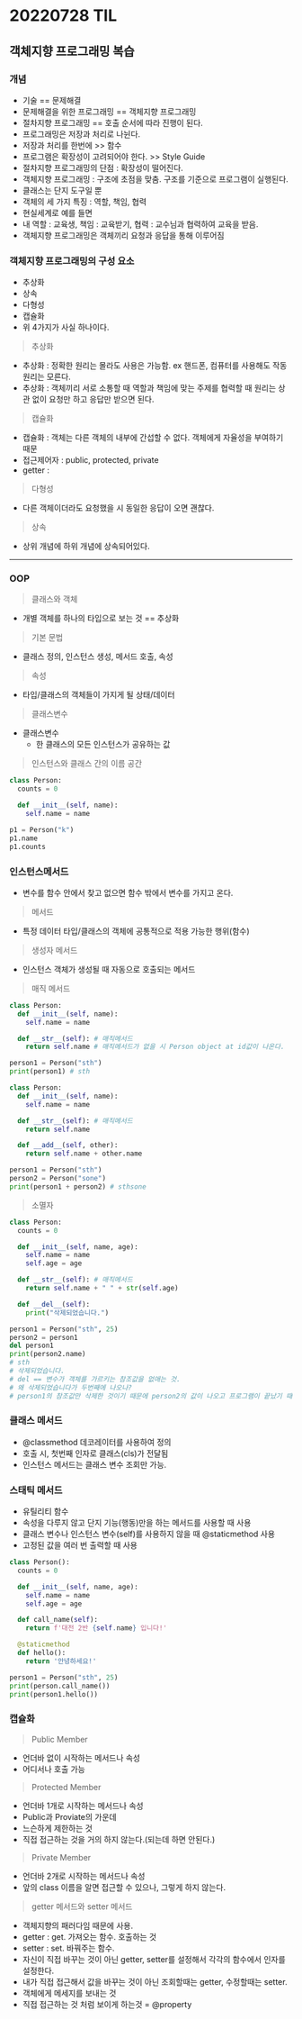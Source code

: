# 20220728 TIL

## 객체지향 프로그래밍 복습

### 개념

- 기술 == 문제해결
- 문제해결을 위한 프로그래밍 == 객체지향 프로그래밍
- 절차지향 프로그래밍 == 호출 순서에 따라 진행이 된다.
- 프로그래밍은 저장과 처리로 나뉜다.
- 저장과 처리를 한번에 >> 함수
- 프로그램은 확장성이 고려되어야 한다. >> Style Guide
- 절차지향 프로그래밍의 단점 : 확장성이 떨어진다.
- 객체지향 프로그래밍 : 구조에 초점을 맞춤. 구조를 기준으로 프로그램이 실행된다.
- 클래스는 단지 도구일 뿐
- 객체의 세 가지 특징 : 역할, 책임, 협력
- 현실세계로 예를 들면
- 내 역할 : 교육생, 책임 : 교육받기, 협력 : 교수님과 협력하여 교육을 받음.
- 객체지향 프로그래밍은 객체끼리 요청과 응답을 통해 이루어짐

### 객체지향 프로그래밍의 구성 요소

- 추상화
- 상속
- 다형성
- 캡슐화
- 위 4가지가 사실 하나이다.

> 추상화

- 추상화 : 정확한 원리는 몰라도 사용은 가능함. ex 핸드폰, 컴퓨터를 사용해도 작동 원리는 모른다.
- 추상화 : 객체끼리 서로 소통할 때 역할과 책임에 맞는 주제를 협력할 때 원리는 상관 없이 요청만 하고 응답만 받으면 된다.

> 캡슐화

- 캡슐화 : 객체는 다른 객체의 내부에 간섭할 수 없다. 객체에게 자율성을 부여하기 때문
- 접근제어자 : public, protected, private
- getter : 

> 다형성

- 다른 객체이더라도 요청했을 시 동일한 응답이 오면 괜찮다.

> 상속

- 상위 개념에 하위 개념에 상속되어있다.

---

### OOP

> 클래스와 객체

- 개별 객체를 하나의 타입으로 보는 것 == 추상화

> 기본 문법

- 클래스 정의, 인스턴스 생성, 메서드 호출, 속성

> 속성

- 타입/클래스의 객체들이 가지게 될 상태/데이터

> 클래스변수

- 클래스변수
  - 한 클래스의 모든 인스턴스가 공유하는 값

> 인스턴스와 클래스 간의 이름 공간


```python
class Person:
  counts = 0

  def __init__(self, name):
    self.name = name

p1 = Person("k")
p1.name
p1.counts
```
### 인스턴스메서드

- 변수를 함수 안에서 찾고 없으면 함수 밖에서 변수를 가지고 온다.

> 메서드

- 특정 데이터 타입/클래스의 객체에 공통적으로 적용 가능한 행위(함수)

> 생성자 메서드

- 인스턴스 객체가 생성될 때 자동으로 호출되는 메서드

> 매직 메서드

```python
class Person:
  def __init__(self, name):
    self.name = name

  def __str__(self): # 매직메서드
    return self.name # 매직메서드가 없을 시 Person object at id값이 나온다.

person1 = Person("sth")
print(person1) # sth

class Person:
  def __init__(self, name):
    self.name = name

  def __str__(self): # 매직메서드
    return self.name

  def __add__(self, other):
    return self.name + other.name

person1 = Person("sth")
person2 = Person("sone")
print(person1 + person2) # sthsone
```

> 소멸자

```python
class Person:
  counts = 0

  def __init__(self, name, age):
    self.name = name
    self.age = age

  def __str__(self): # 매직메서드
    return self.name + " " + str(self.age)

  def __del__(self):
    print("삭제되었습니다.")

person1 = Person("sth", 25)
person2 = person1
del person1
print(person2.name) 
# sth
# 삭제되었습니다.
# del == 변수가 객체를 가르키는 참조값을 없애는 것.
# 왜 삭제되었습니다가 두번째에 나오나?
# person1의 참조값만 삭제한 것이기 때문에 person2의 값이 나오고 프로그램이 끝났기 때문에 "삭제되었습니다"가 출력된다.
```

### 클래스 메서드

- @classmethod 데코레이터를 사용하여 정의
- 호출 시, 첫번째 인자로 클래스(cls)가 전달됨
- 인스턴스 메서드는 클래스 변수 조회만 가능.

### 스태틱 메서드

- 유틸리티 함수
- 속성을 다루지 않고 단지 기능(행동)만을 하는 메서드를 사용할 때 사용
- 클래스 변수나 인스턴스 변수(self)를 사용하지 않을 때 @staticmethod 사용
- 고정된 값을 여러 번 출력할 때 사용

```python
class Person():
  counts = 0

  def __init__(self, name, age):
    self.name = name
    self.age = age

  def call_name(self):
    return f'대전 2반 {self.name} 입니다!'

  @staticmethod
  def hello():
    return '안녕하세요!'

person1 = Person("sth", 25)
print(person.call_name())
print(person1.hello())
```

### 캡슐화

> Public Member

- 언더바 없이 시작하는 메서드나 속성
- 어디서나 호출 가능

> Protected Member

- 언더바 1개로 시작하는 메서드나 속성
- Public과 Proviate의 가운데
- 느슨하게 제한하는 것
- 직접 접근하는 것을 거의 하지 않는다.(되는데 하면 안된다.)

> Private Member

- 언더바 2개로 시작하는 메서드나 속성
- 앞의 class 이름을 알면 접근할 수 있으나, 그렇게 하지 않는다.

> getter 메서드와 setter 메서드

- 객체지향의 패러다임 때문에 사용.
- getter : get. 가져오는 함수. 호출하는 것
- setter : set. 바꿔주는 함수.
- 자신이 직접 바꾸는 것이 아닌 getter, setter를 설정해서 각각의 함수에서 인자를 설정한다. 
- 내가 직접 접근해서 값을 바꾸는 것이 아닌 조회할때는 getter, 수정할때는 setter.
- 객체에게 메세지를 보내는 것
- 직접 접근하는 것 처럼 보이게 하는것 = @property
